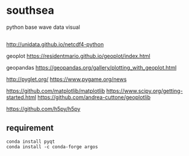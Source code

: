 # southsea
python base wave data visual

## 

http://unidata.github.io/netcdf4-python


geoplot
https://residentmario.github.io/geoplot/index.html

geopandas
https://geopandas.org/gallery/plotting_with_geoplot.html


http://pyglet.org/
https://www.pygame.org/news


https://github.com/matplotlib/matplotlib
https://www.scipy.org/getting-started.html
https://github.com/andrea-cuttone/geoplotlib


https://github.com/h5py/h5py

## requirement


```shell
conda install pyqt
conda install -c conda-forge argos
```

